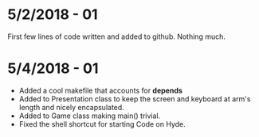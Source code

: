 # 5/2/2018 - 01

First few lines of code written and added to github. Nothing much.

# 5/4/2018 - 01

* Added a cool makefile that accounts for **depends**
* Added to Presentation class to keep the screen and keyboard at arm's length and 
nicely encapsulated.
* Added to Game class making main() trivial.
* Fixed the shell shortcut for starting Code on Hyde.

